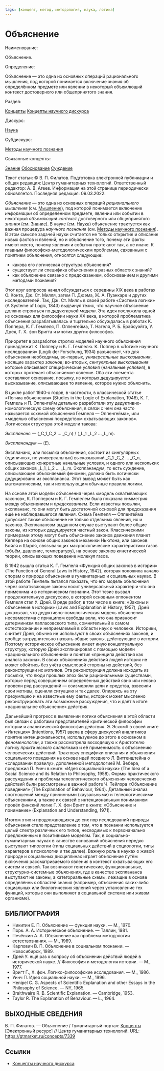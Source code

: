 ```yaml
---
tags: [концепт, метод, методология, наука, логика]
---
```

# Объяснение

Наименование:

Объяснение.

Определение:

Объяснение — это одна из основных операций рационального мышления, под которой понимается включение знания об определённом предмете или явлении в некоторый объемлющий контекст достоверного или общепринятого знания.

Раздел:

[Концепты](https://gtmarket.ru/concepts/)  [Концепты научного дискурса](https://gtmarket.ru/concepts/scientific-concepts)

Дискурс:

[Наука](https://gtmarket.ru/concepts/6860)

Субдискурс:

[Методы научного познания](https://gtmarket.ru/concepts/6874)

Связанные концепты:

[Знание](https://gtmarket.ru/concepts/7283) [Обоснование](https://gtmarket.ru/concepts/7097) [Суждение](https://gtmarket.ru/concepts/7000)

Текст статьи: © В. П. Филатов. Подготовка электронной публикации и общая редакция: Центр гуманитарных технологий. Ответственный редактор: А. В. Агеев. Информация на этой странице периодически обновляется. Последняя редакция: 09.03.2022.

_Объяснение_ — это одна из основных операций _рационального мышления_ (см. [Мышление](https://gtmarket.ru/concepts/7007)), под которой понимается включение _информации_ об определённом предмете, явлении или событии в некоторый _объемлющий контекст_ достоверного или общепринятого _знания_ (см. [Знание](https://gtmarket.ru/concepts/7283)). В науке (см. [Наука](https://gtmarket.ru/concepts/6860)) объяснение трактуется как важная процедура _научного познания_ (см. [Методы научного познания](https://gtmarket.ru/concepts/6874)). В этом смысле задачей науки считается не только открытие и описание новых фактов и явлений, но и объяснение того, почему эти факты имеют место, почему явления и события протекают так, а не иначе. К главным философско-методологическим проблемам, связанным с понятием объяснения, относятся следующие:

- какова его логическая структура объяснения?
- существует ли специфика объяснения в разных областях знаний?
- как объяснение связано с предсказанием, обоснованием и другими методами познания?

Этот круг вопросов начал обсуждаться с середины XIX века в работах О. Конта, Дж. Ст. Милля, затем П. Дюэма, Ж. А. Пуанкаре и других исследователей. Так, Дж. Ст. Милль в своей работе «Система логики» (A Systeme of Logic, 1843) выдвинул тезис, что научное объяснение должно строиться по _дедуктивной модели_. Эта идея послужила одной из основных для философии науки XX века, в которой проблематика объяснения разрабатывалась и тщательно обсуждалась в работах К. Поппера, К. Г. Гемпеля, П. Оппенгейма, Т. Нагеля, Р. Б. Брэйсуэйта, У. Дрея, Г. Х. фон Вригта и многих других философов.

Приоритет в разработке строгих моделей научного объяснения принадлежит К. Попперу и К. Г. Гемпелю. К. Поппер в «Логике научного исследования» (Logik der Forschung, 1934) разъясняет, что для объяснения необходимы, во-первых, _универсальные высказывания_, носящие характер _законов_; во-вторых, _сингулярные высказывания_ которые описывают специфические условия (начальные условия), в которых протекает объясняемое явление. Оба эти элемента составляют основание, посылку, из которых _дедуцируется_ высказывание, описывающее то явление, которое нужно объяснить.

В цикле работ 1940-х годов, в частности, в классической статье «Логика объяснения» (Studies in the Logic of Explanation, 1948), К. Г. Гемпель и П. Оппенгейм детально разработали эту дедуктивно-номологическую схему объяснения, в связи с чем она часто называется «схемой объяснения Гемпеля — Оппенгейма», или «моделью объяснения посредством охватывающих законов». Логическая структура этой модели такова:

_Эксплананс_ — (_C_1_C_2 … _C_n) / (_L_1 _L_2 …_L_m).

_Экспланандум_ — (_Е_).

Эксплананс, или посылка объяснения, состоит из сингулярных (единичных, не универсальных) высказываний _С_1 _С_2 … _С_n, описывающих конкретные начальные условия, и одного или нескольких общих законов _L_1_L_2 … _L_m. Экспланандум, то есть суждение, описывающее объясняемый феномен, должно быть логически дедуцировано из эксплананса. Этот вывод может быть как математическим, так и использующим обычные правила логики.

На основе этой модели объяснения через «модель охватывающих законов», К. Поппером и К. Г. Гемпелем была показана симметрия между объяснением и _предсказанием_. Если известны посылки, эксплананс, то они могут быть достаточной основой для предсказания ещё не наблюдавшегося явления. Схема Гемпеля — Оппенгейма допускает также объяснение не только отдельных явлений, но и законов. Экспланансом выданном случае выступают более общие законы, из которых дедуцируется частный закон. Классическими примерами этому могут быть объяснение законов движения планет Кеплера на основе общих законов механики Ньютона, или законов Бойля и Шарля, связывающих макроскопические характеристики газов (объём, давление, температуру), на основе законов кинетической теории, описывающих поведение молекул газов.

В 1942 вышла статья К. Г. Гемпеля «Функция общих законов в истории» (The Function of General Laws in History, 1942), которая положила начало спорам о природе объяснения в гуманитарных и социальных науках. В этой работе Гемпель пытался показать, что его модель объяснения через охватывающие законы носит универсальный характер и что она применима и в историческом познании. Этот тезис вызвал продолжительную дискуссию, в которой основным оппонентом Гемпеля стал У. Дрей. В ряде работ, в том числе в книге: «Законы и объяснение в истории» (Laws and Explanation in History, 1957), Дрей доказывал, что дедуктивно-помологическая модель объяснения несовместима с принципом свободы воли, что она привносит детерминизм лапласовского типа, сомнительный в самом естествознании и неприемлемый в области наук о человеке. Историки, считает Дрей, обычно не используют в своих объяснениях законов, и вообще затруднительно назвать общие законы, действующие в истории. Поэтому историческое объяснение имеет иную концептуальную структуру, которую Дрей эксплицировал с помощью модели «рационального объяснения» и понятия «принципа действия как аналога закона». В своих объяснениях действий людей историк не может обойтись без учёта смысловой стороны их действий, без реконструкции их _мотивов_. Эта реконструкция должна исходить из посылки, что люди прошлых эпох были рациональными существами, которые перед совершением определённых действий явно или неявно провели ряд рассуждений — соизмерили цели и средства, взвесили свои мотивы, оценили ситуацию и так далее. Опираясь на эту презумпцию и на известные ему факты, историк может мысленно реконструировать эти возможные рассуждения, что и даёт в итоге «рациональное объяснение» действия.

Дальнейший прогресс в выявлении логики объяснения в этой области был связан с работами представителей критической философии истории и аналитической философии действия. Э. Эскомб в своей книге «Интенция» (Intentions, 1957) ввела в сферу дискуссий аналитиков понятие интенциональности, используемое до этого в основном в _феноменологии_, а также рассмотрела восходящую к Аристотелю логику _практического силлогизма_ и её применимость к объяснению человеческих действий. Трактовку специфики описания и объяснения социального поведения на основе идей позднего Л. Витгенштейна о «следовании правилу», дополненной методологией М. Вебера, предложил П. Уинч в книге: «Идея социальной науки» (The Idea of a Social Science and its Relation to Philosophy, 1958). Формы практического рассуждения и проблемы телеологического объяснения человеческих действий были рассмотрены в важной работе Ч. Тейлора «Объяснение поведения» (The Explanation of Behaviour, 1964). Детальный анализ соотношений между причинными (каузальными) и телеологическими объяснениями, а также их связей с интенциональным пониманием провёл финский логик Г. Х. фон Вригт в книге: «Объяснение и понимание» (Explanation and Understanding, 1971).

Итогом этих и продолжающихся до сих пор исследований природы объяснения стало представление о том, что в познании используется целый спектр различных его типов, несводимых к первоначально предложенным в позитивизме моделям. Так, в социально-гуманитарных науках в качестве оснований объяснения нередко выступают типологии (типы социальных действий в социологии, типы характеров в психологии и так далее). Важную роль в науках о живой природе и социальных дисциплинах играет объяснение путём включения рассматриваемого явления в контекст охватывающих его систем и связей. Так возникают генетические, функциональные, структурно-системные объяснения, где в качестве эксплананса выступают не законы, а категориальные схемы, лежащие в основе определённых областей знания (например, объяснения каких-либо социальных или биологических явлений через установление тех функций, которые они выполняют в социальной системе или живом организме).

## БИБЛИОГРАФИЯ

- Никитин Е. П. Объяснение — функция науки. — М., 1970.
- Порк. А. А. Историческое объяснение. — Таллин, 1981.
- Печёнкин А. А. Объяснение как проблема методологии естествознания. — М., 1989.
- Карпович В. П. Объяснение в социальном познании. — Новосибирск, 1989.
- Дрей У. ещё раз к вопросу об объяснении действий людей в исторической науке. // Философия и методология истории. — М., 1977.
- Вригт Г., Х. фон. Логико-философские исследования. — М., 1986.
- Уинч П. Идея социальной науки. — М., 1996.
- Henipel С. G. Aspects of Scientific Explanation and other Essays in the Philosophy of Science. — NY, 1965.
- Braithwaire R. B. Scientific Explanation. — Cambridge, 1953.
- Taylor R. The Explanation of Behaviour. — L., 1964.

## ВЫХОДНЫЕ СВЕДЕНИЯ

В. П. Филатов. — Объяснение / Гуманитарный портал: [Концепты](https://gtmarket.ru/concepts/) [Электронный ресурс] // Центр гуманитарных технологий. URL: <https://gtmarket.ru/concepts/7339>

## Ссылки

- [Концепты научного дискурса](Концепты%20научного%20дискурса.md)
